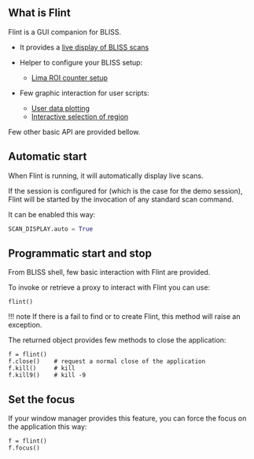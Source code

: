 ## What is Flint

Flint is a GUI companion for BLISS.

- It provides a [live display of BLISS scans](flint_scan_plotting.md)

- Helper to configure your BLISS setup:

    - [Lima ROI counter setup](flint_roi_counters.md)

- Few graphic interaction for user scripts:

    - [User data plotting](flint_data_plotting.md)
    - [Interactive selection of region](flint_interaction.md)

Few other basic API are provided bellow.

## Automatic start

When Flint is running, it will automatically display live scans.

If the session is configured for (which is the case for the demo session),
Flint will be started by the invocation of any standard scan command.

It can be enabled this way:
```python
SCAN_DISPLAY.auto = True
```

## Programmatic start and stop

From BLISS shell, few basic interaction with Flint are provided.

To invoke or retrieve a proxy to interact with Flint you can use:

```
flint()
```

!!! note
     If there is a fail to find or to create Flint, this method will raise an
     exception.

The returned object provides few methods to close the application:

```
f = flint()
f.close()    # request a normal close of the application
f.kill()     # kill
f.kill9()    # kill -9
```

## Set the focus

If your window manager provides this feature, you can force the focus on the
application this way:

```
f = flint()
f.focus()
```
